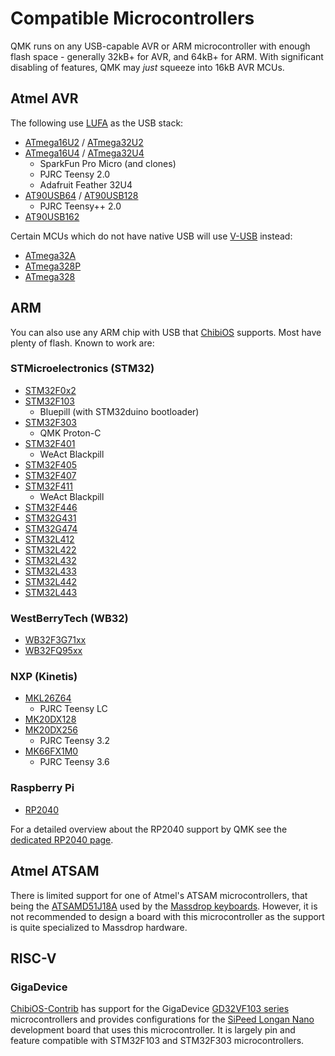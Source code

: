 # Compatible Microcontrollers

QMK runs on any USB-capable AVR or ARM microcontroller with enough flash space - generally 32kB+ for AVR, and 64kB+ for ARM. With significant disabling of features, QMK may *just* squeeze into 16kB AVR MCUs.

## Atmel AVR

The following use [LUFA](https://www.fourwalledcubicle.com/LUFA.php) as the USB stack:

* [ATmega16U2](https://www.microchip.com/wwwproducts/en/ATmega16U2) / [ATmega32U2](https://www.microchip.com/wwwproducts/en/ATmega32U2)
* [ATmega16U4](https://www.microchip.com/wwwproducts/en/ATmega16U4) / [ATmega32U4](https://www.microchip.com/wwwproducts/en/ATmega32U4)
  * SparkFun Pro Micro (and clones)
  * PJRC Teensy 2.0
  * Adafruit Feather 32U4
* [AT90USB64](https://www.microchip.com/wwwproducts/en/AT90USB646) / [AT90USB128](https://www.microchip.com/wwwproducts/en/AT90USB1286)
  * PJRC Teensy++ 2.0
* [AT90USB162](https://www.microchip.com/wwwproducts/en/AT90USB162)

Certain MCUs which do not have native USB will use [V-USB](https://www.obdev.at/products/vusb/index.html) instead:

* [ATmega32A](https://www.microchip.com/wwwproducts/en/ATmega32A)
* [ATmega328P](https://www.microchip.com/wwwproducts/en/ATmega328P)
* [ATmega328](https://www.microchip.com/wwwproducts/en/ATmega328)

## ARM

You can also use any ARM chip with USB that [ChibiOS](https://www.chibios.org) supports. Most have plenty of flash. Known to work are:

### STMicroelectronics (STM32)

 * [STM32F0x2](https://www.st.com/en/microcontrollers-microprocessors/stm32f0x2.html)
 * [STM32F103](https://www.st.com/en/microcontrollers-microprocessors/stm32f103.html)
   * Bluepill (with STM32duino bootloader)
 * [STM32F303](https://www.st.com/en/microcontrollers-microprocessors/stm32f303.html)
   * QMK Proton-C
 * [STM32F401](https://www.st.com/en/microcontrollers-microprocessors/stm32f401.html)
   * WeAct Blackpill
 * [STM32F405](https://www.st.com/en/microcontrollers-microprocessors/stm32f405-415.html)
 * [STM32F407](https://www.st.com/en/microcontrollers-microprocessors/stm32f407-417.html)
 * [STM32F411](https://www.st.com/en/microcontrollers-microprocessors/stm32f411.html)
   * WeAct Blackpill
 * [STM32F446](https://www.st.com/en/microcontrollers-microprocessors/stm32f446.html)
 * [STM32G431](https://www.st.com/en/microcontrollers-microprocessors/stm32g4x1.html)
 * [STM32G474](https://www.st.com/en/microcontrollers-microprocessors/stm32g4x4.html)
 * [STM32L412](https://www.st.com/en/microcontrollers-microprocessors/stm32l4x2.html)
 * [STM32L422](https://www.st.com/en/microcontrollers-microprocessors/stm32l4x2.html)
 * [STM32L432](https://www.st.com/en/microcontrollers-microprocessors/stm32l4x2.html)
 * [STM32L433](https://www.st.com/en/microcontrollers-microprocessors/stm32l4x3.html)
 * [STM32L442](https://www.st.com/en/microcontrollers-microprocessors/stm32l4x2.html)
 * [STM32L443](https://www.st.com/en/microcontrollers-microprocessors/stm32l4x3.html)

### WestBerryTech (WB32)

 * [WB32F3G71xx](http://www.westberrytech.com)
 * [WB32FQ95xx](http://www.westberrytech.com)

### NXP (Kinetis)

 * [MKL26Z64](https://www.nxp.com/products/processors-and-microcontrollers/arm-microcontrollers/general-purpose-mcus/kl-series-cortex-m0-plus/kinetis-kl2x-72-96-mhz-usb-ultra-low-power-microcontrollers-mcus-based-on-arm-cortex-m0-plus-core:KL2x)
   * PJRC Teensy LC
 * [MK20DX128](https://www.nxp.com/products/processors-and-microcontrollers/arm-microcontrollers/general-purpose-mcus/k-series-cortex-m4/k2x-usb/kinetis-k20-50-mhz-full-speed-usb-mixed-signal-integration-microcontrollers-based-on-arm-cortex-m4-core:K20_50)
 * [MK20DX256](https://www.nxp.com/products/processors-and-microcontrollers/arm-microcontrollers/general-purpose-mcus/k-series-cortex-m4/k2x-usb/kinetis-k20-72-mhz-full-speed-usb-mixed-signal-integration-microcontrollers-mcus-based-on-arm-cortex-m4-core:K20_72)
   * PJRC Teensy 3.2
 * [MK66FX1M0](https://www.nxp.com/products/processors-and-microcontrollers/arm-microcontrollers/general-purpose-mcus/k-series-cortex-m4/k6x-ethernet/kinetis-k66-180-mhz-dual-high-speed-full-speed-usbs-2mb-flash-microcontrollers-mcus-based-on-arm-cortex-m4-core:K66_180)
   * PJRC Teensy 3.6

### Raspberry Pi

* [RP2040](https://www.raspberrypi.com/documentation/microcontrollers/rp2040.html)

For a detailed overview about the RP2040 support by QMK see the [dedicated RP2040 page](platformdev_rp2040.md).

## Atmel ATSAM

There is limited support for one of Atmel's ATSAM microcontrollers, that being the [ATSAMD51J18A](https://www.microchip.com/wwwproducts/en/ATSAMD51J18A) used by the [Massdrop keyboards](https://github.com/qmk/qmk_firmware/tree/master/keyboards/massdrop). However, it is not recommended to design a board with this microcontroller as the support is quite specialized to Massdrop hardware.

## RISC-V

### GigaDevice

[ChibiOS-Contrib](https://github.com/ChibiOS/ChibiOS-Contrib) has support for the GigaDevice [GD32VF103 series](https://www.gigadevice.com/products/microcontrollers/gd32/risc-v/mainstream-line/gd32vf103-series/) microcontrollers and provides configurations for the [SiPeed Longan Nano](https://longan.sipeed.com/en/) development board that uses this microcontroller. It is largely pin and feature compatible with STM32F103 and STM32F303 microcontrollers.
